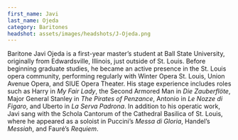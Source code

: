```yaml
---
first_name: Javi
last_name: Ojeda
category: Baritones
headshot: assets/images/headshots/J-Ojeda.png
---
```


Baritone Javi Ojeda is a first-year master’s student at Ball State University, originally from Edwardsville, Illinois, just outside of St. Louis. Before beginning graduate studies, he became an active presence in the St. Louis opera community, performing regularly with Winter Opera St. Louis, Union Avenue Opera, and SIUE Opera Theater. His stage experience includes roles such as Harry in *My Fair Lady*, the Second Armored Man in *Die Zauberflöte*, Major General Stanley in *The Pirates of Penzance*, Antonio in *Le Nozze di Figaro*, and Uberto in *La Serva Padrona*. In addition to his operatic work, Javi sang with the Schola Cantorum of the Cathedral Basilica of St. Louis, where he appeared as a soloist in Puccini’s *Messa di Gloria*, Handel’s *Messiah*, and Fauré’s *Requiem*.
